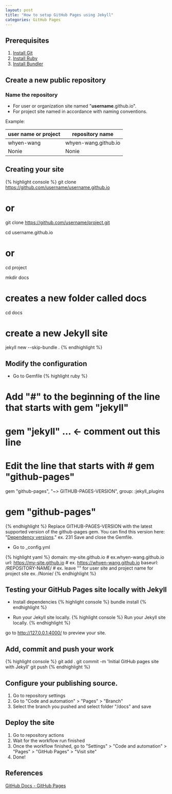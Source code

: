 ```yaml
---
layout: post
title: "How to setup GitHub Pages using Jekyll"
categories: GitHub Pages
---
```

## Prerequisites
1. [Install Git](https://git-scm.com/downloads)
2. [Install Ruby](https://www.ruby-lang.org/en/documentation/installation/)
3. [Install Bundler](https://bundler.io/)

## Create a new public repository
### Name the repository
* For user or organization site named "**username**.github.io".
* For project site named in accordance with naming conventions.

Example:

| user name or project | repository name      |
| -------------------- | -------------------- |
| whyen-wang           | whyen-wang.github.io |
| Nonie                | Nonie                |

## Creating your site
{% highlight console %}
git clone https://github.com/username/username.github.io
# or
git clone https://github.com/username/project.git

cd username.github.io
# or
cd project

mkdir docs
# creates a new folder called docs
cd docs

# create a new Jekyll site
jekyll new --skip-bundle .
{% endhighlight %}

## Modify the configuration
* Go to Gemfile
{% highlight ruby %}
# Add "#" to the beginning of the line that starts with gem "jekyll"
# gem "jekyll" ... <- comment out this line

# Edit the line that starts with # gem "github-pages"
gem "github-pages", "~> GITHUB-PAGES-VERSION", group: :jekyll_plugins
# gem "github-pages"
{% endhighlight %}
Replace GITHUB-PAGES-VERSION with the latest supported version of the github-pages gem.
You can find this version here: "[Dependency versions](https://pages.github.com/versions/)."
ex. 231
Save and close the Gemfile.

* Go to _config.yml

{% highlight yaml %}
domain: my-site.github.io  # ex.whyen-wang.github.io
url: https://my-site.github.io  # ex. https://whyen-wang.github.io
baseurl: /REPOSITORY-NAME/  # ex. leave "" for user site and project name for project site ex. /Nonie/
{% endhighlight %}

## Testing your GitHub Pages site locally with Jekyll

* Install dependencies
{% highlight console %}
bundle install
{% endhighlight %}

* Run your Jekyll site locally.
{% highlight console %}
Run your Jekyll site locally.
{% endhighlight %}

go to http://127.0.0.1:4000/ to preview your site.

## Add, commit and push your work
{% highlight console %}
git add .
git commit -m 'Initial GitHub pages site with Jekyll'
git push
{% endhighlight %}

## Configure your publishing source.
1. Go to repository settings
2. Go to "Code and automation" > "Pages" > "Branch"
3. Select the branch you pushed and select folder "/docs" and save

## Deploy the site
1. Go to repository actions
2. Wait for the workflow run finished
3. Once the workflow finished, go to "Settings" > "Code and automation" > "Pages" > "GitHub Pages" > "Visit site"
4. Done!

## References
[GitHub Docs - GitHub Pages](https://docs.github.com/en/pages)